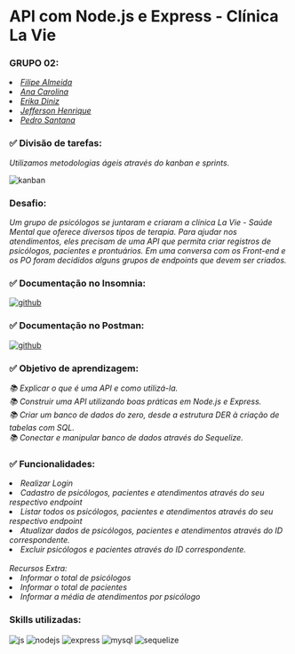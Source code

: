 # <h1> API com Node.js e Express - Clínica La Vie</h1>

### GRUPO 02:
<p>
  <em>
    <li> <a href="https://github.com/filipecalm">Filipe Almeida</a><br>
    <li> <a href="https://github.com/anacarolina-dev">Ana Carolina</a><br>
    <li> <a href="https://github.com/erikadiniz85">Erika Diniz</a><br>
    <li> <a href="https://github.com/Je96347671">Jefferson Henrique</a><br>
    <li> <a href="https://github.com/Leestrade">Pedro Santana</a><br>
  </em>
</p>

### ✅ Divisão de tarefas:
<p>
  <em>
    Utilizamos metodologias ágeis através do kanban e sprints.
  </em>
</p>

![kanban](https://user-images.githubusercontent.com/103292859/208189274-bb669b25-eaf5-4a0a-a09f-af5369d16300.png)

### Desafio:
<p>
  <em>
    Um grupo de psicólogos se juntaram e criaram a clínica La Vie -
    Saúde Mental que oferece diversos tipos de terapia.
    Para ajudar nos atendimentos, eles precisam de uma API que
    permita criar registros de psicólogos, pacientes e prontuários.
    Em uma conversa com os Front-end e os PO foram decididos
    alguns grupos de endpoints que devem ser criados.
  </em>
</p>

### ✅ Documentação no Insomnia:

<div style="display: inline_block">
  <a href="https://filipecalm.github.io/clinica-la-vie">
    <img align="center" alt="github" src="https://img.shields.io/badge/GitHub-100000?style=for-the-badge&logo=github&logoColor=white" />
  </a>
  <br>
</div>

### ✅ Documentação no Postman:

<div style="display: inline_block">
  <a href="https://documenter.getpostman.com/view/24865465/2s8YzXuzwQ">
    <img align="center" alt="github" src="https://img.shields.io/badge/Postman-FF6C37?style=for-the-badge&logo=Postman&logoColor=white" />
  </a>
  <br>
</div>

### ✅ Objetivo de aprendizagem:
<p>
  <em>
    📚 Explicar o que é uma API e como utilizá-la.<br>
    📚 Construir uma API utilizando boas práticas em Node.js e Express.<br>
    📚 Criar um banco de dados do zero, desde a estrutura DER à criação de tabelas com SQL.<br>
    📚 Conectar e manipular banco de dados através do Sequelize.<br>
  </em>
</p>

### ✅ Funcionalidades:
<p>
  <em>
    <li> Realizar Login<br>
    <li> Cadastro de psicólogos, pacientes e atendimentos através do seu respectivo endpoint<br>
    <li> Listar todos os psicólogos, pacientes e atendimentos através do seu respectivo endpoint<br>
    <li> Atualizar dados de psicólogos, pacientes e atendimentos através do ID correspondente.<br>
    <li> Excluir psicólogos e pacientes através do ID correspondente.<br>
    <br>
    Recursos Extra:
    <li> Informar o total de psicólogos<br>
    <li> Informar o total de pacientes<br>
    <li> Informar a média de atendimentos por psicólogo<br>
  </em>
</p>

### Skills utilizadas:

<div style="display: inline_block">
  <img align="center" alt="js" src="https://img.shields.io/badge/JavaScript-F7DF1E?style=for-the-badge&logo=javascript&logoColor=black" />
  <img align="center" alt="nodejs" src="https://img.shields.io/badge/Node.js-339933?style=for-the-badge&logo=nodedotjs&logoColor=white" />
  <img align="center" alt="express" src="https://img.shields.io/badge/Express.js-000000?style=for-the-badge&logo=express&logoColor=white" />
  <img align="center" alt="mysql" src="https://img.shields.io/badge/MySQL-005C84?style=for-the-badge&logo=mysql&logoColor=white" />
  <img align="center" alt="sequelize" src="https://img.shields.io/badge/Sequelize-52B0E7?style=for-the-badge&logo=Sequelize&logoColor=white" />
  <br>
</div>
